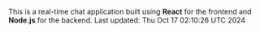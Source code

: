 This is a real-time chat application built using **React** for the frontend and **Node.js** for the backend.
Last updated: Thu Oct 17 02:10:26 UTC 2024
